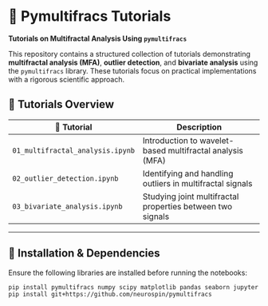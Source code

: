 # 📖 Pymultifracs Tutorials
**Tutorials on Multifractal Analysis Using `pymultifracs`**

This repository contains a structured collection of tutorials demonstrating **multifractal analysis (MFA)**, **outlier detection**, and **bivariate analysis** using the `pymultifracs` library. These tutorials focus on practical implementations with a rigorous scientific approach.

## 📂 **Tutorials Overview**
| 📖 Tutorial | Description |
|------------|------------|
| `01_multifractal_analysis.ipynb` | Introduction to wavelet-based multifractal analysis (MFA) |
| `02_outlier_detection.ipynb` | Identifying and handling outliers in multifractal signals |
| `03_bivariate_analysis.ipynb` | Studying joint multifractal properties between two signals |

---

## 🔧 **Installation & Dependencies**
Ensure the following libraries are installed before running the notebooks:
```bash
pip install pymultifracs numpy scipy matplotlib pandas seaborn jupyter
pip install git+https://github.com/neurospin/pymultifracs
```
